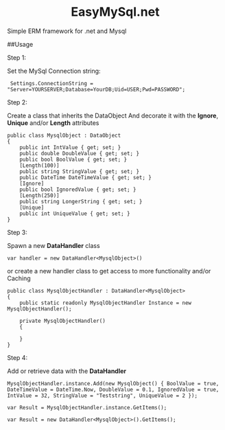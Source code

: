 <h1 align="center">EasyMySql.net</h1> 

Simple ERM framework for .net and Mysql

##Usage

<h>Step 1:</h2>

Set the MySql Connection string:

	 Settings.ConnectionString = "Server=YOURSERVER;Database=YourDB;Uid=USER;Pwd=PASSWORD";

<h>Step 2:</h2>
	 
Create a class that inherits the DataObject And decorate it with the <b>Ignore</b>, <b>Unique</b> and/or <b>Length</b> attributes

	public class MysqlObject : DataObject
    {
        public int IntValue { get; set; }
        public double DoubleValue { get; set; }
        public bool BoolValue { get; set; }
        [Length(100)]
        public string StringValue { get; set; }
        public DateTime DateTimeValue { get; set; }
        [Ignore]
        public bool IgnoredValue { get; set; }
        [Length(250)]
        public string LongerString { get; set; }
		[Unique]
		public int UniqueValue { get; set; }
    }
	
<h>Step 3:</h2>
	
Spawn a new <B>DataHandler</b> class

	var handler = new DataHandler<MysqlObject>()
	
or create a new handler class to get access to more functionality and/or Caching

	public class MysqlObjectHandler : DataHandler<MysqlObject>
    {
        public static readonly MysqlObjectHandler Instance = new MysqlObjectHandler();

        private MysqlObjectHandler()
        {

        }
    }
	
<h>Step 4:</h2>

Add or retrieve data with the <b>DataHandler</b>

	MysqlObjectHandler.instance.Add(new MysqlObject() { BoolValue = true, DateTimeValue = DateTime.Now, DoubleValue = 0.1, IgnoredValue = true, IntValue = 32, StringValue = "Teststring", UniqueValue = 2 });

	var Result = MysqlObjectHandler.instance.GetItems();

    var Result = new DataHandler<MysqlObject>().GetItems();
